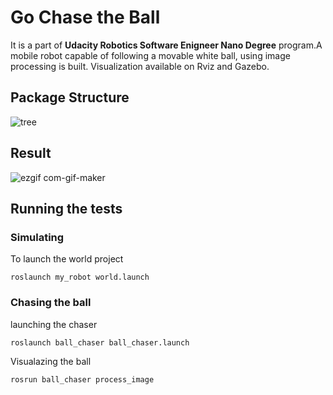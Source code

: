 # Go Chase the Ball
It is a part of **Udacity Robotics Software Enigneer Nano Degree** program.A mobile robot capable of following a movable white ball, using image processing is built. Visualization available on Rviz and Gazebo.
## Package Structure
![tree](https://user-images.githubusercontent.com/67613439/125200822-1cb63700-e28a-11eb-87f5-3bdea279eeed.png)

## Result
![ezgif com-gif-maker](https://user-images.githubusercontent.com/67613439/125202411-17101f80-e291-11eb-8c8d-ec8fe843331f.gif)


## Running the tests

### Simulating

To launch the world project

```
roslaunch my_robot world.launch 
```

### Chasing the ball

launching the chaser 

```
roslaunch ball_chaser ball_chaser.launch
```

Visualazing the ball

```
rosrun ball_chaser process_image 
```
